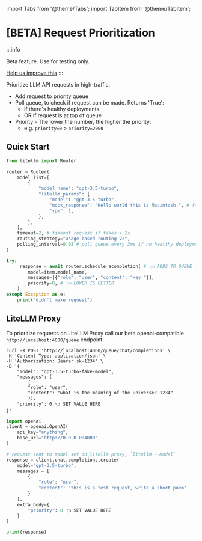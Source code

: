 import Tabs from '@theme/Tabs';
import TabItem from '@theme/TabItem';

# [BETA] Request Prioritization

:::info 

Beta feature. Use for testing only. 

[Help us improve this](https://github.com/BerriAI/litellm/issues)
:::

Prioritize LLM API requests in high-traffic.

- Add request to priority queue
- Poll queue, to check if request can be made. Returns 'True':
    * if there's healthy deployments 
    * OR if request is at top of queue
- Priority - The lower the number, the higher the priority: 
    * e.g. `priority=0` > `priority=2000`

## Quick Start 

```python
from litellm import Router

router = Router(
    model_list=[
        {
            "model_name": "gpt-3.5-turbo",
            "litellm_params": {
                "model": "gpt-3.5-turbo",
                "mock_response": "Hello world this is Macintosh!", # fakes the LLM API call
                "rpm": 1,
            },
        },
    ],
    timeout=2, # timeout request if takes > 2s
    routing_strategy="usage-based-routing-v2",
    polling_interval=0.03 # poll queue every 3ms if no healthy deployments
)

try:
    _response = await router.schedule_acompletion( # 👈 ADDS TO QUEUE + POLLS + MAKES CALL
        model=item.model_name,
        messages=[{"role": "user", "content": "Hey!"}],
        priority=0, # 👈 LOWER IS BETTER
    )
except Exception as e:
    print("didn't make request")
```

## LiteLLM Proxy

To prioritize requests on LiteLLM Proxy call our beta openai-compatible `http://localhost:4000/queue` endpoint. 

<Tabs>
<TabItem value="curl" label="curl">

```curl 
curl -X POST 'http://localhost:4000/queue/chat/completions' \
-H 'Content-Type: application/json' \
-H 'Authorization: Bearer sk-1234' \
-D '{
    "model": "gpt-3.5-turbo-fake-model",
    "messages": [
        {
        "role": "user",
        "content": "what is the meaning of the universe? 1234"
        }],
    "priority": 0 👈 SET VALUE HERE
}'
```

</TabItem>
<TabItem value="openai-sdk" label="OpenAI SDK">

```python
import openai
client = openai.OpenAI(
    api_key="anything",
    base_url="http://0.0.0.0:4000"
)

# request sent to model set on litellm proxy, `litellm --model`
response = client.chat.completions.create(
    model="gpt-3.5-turbo",
    messages = [
        {
            "role": "user",
            "content": "this is a test request, write a short poem"
        }
    ],
    extra_body={ 
        "priority": 0 👈 SET VALUE HERE
    }
)

print(response)
```

</TabItem>
</Tabs>